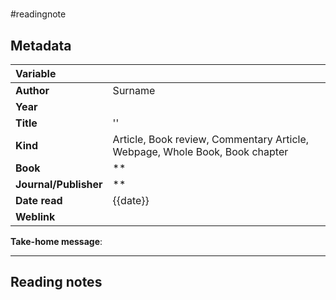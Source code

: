 # 
#readingnote 


## Metadata

|   Variable     |  |
|:--------------|:-----------|
| **Author**			| Surname     | 
| **Year**				| 			 | 
| **Title**				| 	''		 | 
| **Kind**				| Article, Book review, Commentary Article, Webpage, Whole Book, Book chapter	 | 
| **Book**				| 	**		 | 
| **Journal/Publisher**				| 	**		 | 
| **Date read**				| 	{{date}}	 | 
| **Weblink**				| 			 | 

**Take-home message**:

---

## Reading notes

